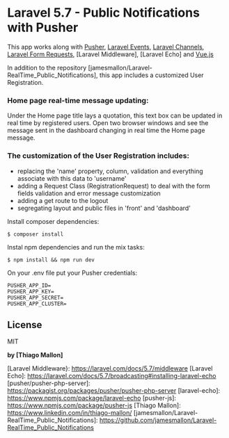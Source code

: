 # Laravel 5.7 - Public Notifications with Pusher

This app works along with [Pusher], [Laravel Events], [Laravel Channels], [Laravel Form Requests], [Laravel Middleware], [Laravel Echo] and [Vue.js]

In addition to the repository [jamesmallon/Laravel-RealTime_Public_Notifications], this app includes a customized User Registration. 

### Home page real-time message updating:

Under the Home page title lays a quotation, this text box can be updated in real time by registered users. Open two browser windows and see the message sent in the dashboard changing in real time the Home page message.

### The customization of the User Registration includes:

- replacing the 'name' property, column, validation and everything associate with this data to 'username'
- adding a Request Class (RegistrationRequest) to deal with the form fields validation and error message customization
- adding a get route to the logout
- segregating layout and public files in 'front' and 'dashboard'

Install composer dependencies:
```
$ composer install
```

Instal npm dependencies and run the mix tasks:
```
$ npm install && npm run dev
```

On your .env file put your Pusher credentials:
```
PUSHER_APP_ID=
PUSHER_APP_KEY=
PUSHER_APP_SECRET=
PUSHER_APP_CLUSTER=
```

License
----

MIT

**by [Thiago Mallon]**

 [Pusher]: <https://pusher.com/>
 [Vue.js]: <https://vuejs.org/>
 [Laravel Events]: <https://laravel.com/docs/5.7/events>
 [Laravel Channels]: <https://laravel.com/docs/5.7/broadcasting#defining-channel-classes>
 [Laravel Form Requests]: <https://laravel.com/docs/5.7/validation#creating-form-requests>
 [Laravel Middleware}: <https://laravel.com/docs/5.7/middleware>
 [Laravel Echo]: <https://laravel.com/docs/5.7/broadcasting#installing-laravel-echo>
 [pusher/pusher-php-server]: <https://packagist.org/packages/pusher/pusher-php-server>
 [laravel-echo]: <https://www.npmjs.com/package/laravel-echo>
 [pusher-js]: <https://www.npmjs.com/package/pusher-js>
 [Thiago Mallon]: <https://www.linkedin.com/in/thiago-mallon/>
 [jamesmallon/Laravel-RealTime_Public_Notifications]: <https://github.com/jamesmallon/Laravel-RealTime_Public_Notifications>
